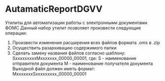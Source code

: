 # AutamaticReportDGVV
Утилиты для автоматизации работы с электронными документами ФОМС
Данный набор утилит позволяет произвести следующие операции:
1) Произвести изменение расширения всех файлов формата .oms в .zip
2) Осуществить разархивацию содержимого папки
3) Сделать замену названия файлов согласно шаблону:
SxxxxxxxxxMxxxxxxx_00000_00001, где:
S - наименование отправителя документа
M - наименование получателя документа
Выходной файл должен иметь формат:
MxxxxxxxSxxxxxxxxx_00000_00001

